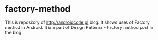 # factory-method
This is repository of http://androidcode.pl blog. It shows uses of Factory method in Android. It is a part of Design Patterns - Factory method post in the blog.
